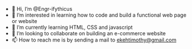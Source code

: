 - 👋 Hi, I’m @Engr-ifythicus
- 👀 I’m interested in learning how to code and build a functional web page or website
- 🌱 I’m currently learning HTML, CSS and javascript
- 💞️ I’m looking to collaborate on building an e-commerce website
- 📫 How to reach me is by sending a mail to ekehtimothy@gmail.com

<!---
Engr-ifythicus/Engr-ifythicus is a ✨ special ✨ repository because its `README.md` (this file) appears on your GitHub profile.
You can click the Preview link to take a look at your changes.
--->
